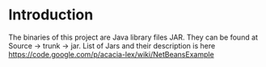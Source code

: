 # Introduction #

The binaries of this project are Java library files JAR. They can be found at Source -> trunk -> jar. List of Jars and their description is here https://code.google.com/p/acacia-lex/wiki/NetBeansExample